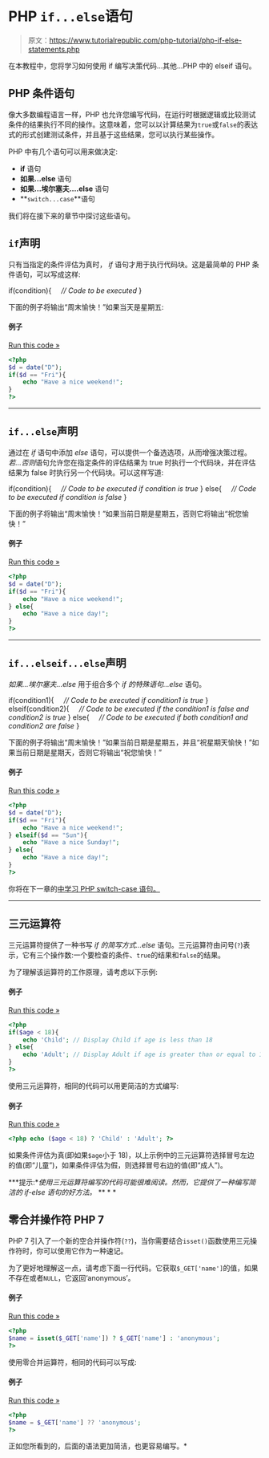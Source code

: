 # PHP `if...else`语句

> 原文：<https://www.tutorialrepublic.com/php-tutorial/php-if-else-statements.php>

在本教程中，您将学习如何使用 if 编写决策代码...其他...PHP 中的 elseif 语句。

## PHP 条件语句

像大多数编程语言一样，PHP 也允许您编写代码，在运行时根据逻辑或比较测试条件的结果执行不同的操作。这意味着，您可以以计算结果为`true`或`false`的表达式的形式创建测试条件，并且基于这些结果，您可以执行某些操作。

PHP 中有几个语句可以用来做决定:

*   **if** 语句
*   **如果...else** 语句
*   **如果...埃尔塞夫....else** 语句
*   **`switch...case`**语句

我们将在接下来的章节中探讨这些语句。

## `if`声明

只有当指定的条件评估为真时， *if* 语句才用于执行代码块。这是最简单的 PHP 条件语句，可以写成这样:

if(condition){
    *// Code to be executed*
}

下面的例子将输出“周末愉快！”如果当天是星期五:

#### 例子

[Run this code »](../codelab.php?topic=php&file=if-condition "Run this code to view the output")

```php
<?php
$d = date("D");
if($d == "Fri"){
    echo "Have a nice weekend!";
}
?>
```

* * *

## `if...else`声明

通过在 *if* 语句中添加 *else* 语句，可以提供一个备选选项，从而增强决策过程。*若...否则*语句允许您在指定条件的评估结果为 true 时执行一个代码块，并在评估结果为 false 时执行另一个代码块。可以这样写道:

if(condition){
    *// Code to be executed if condition is true*
} else{
    *// Code to be executed if condition is false*
}

下面的例子将输出“周末愉快！”如果当前日期是星期五，否则它将输出“祝您愉快！”

#### 例子

[Run this code »](../codelab.php?topic=php&file=if-else-condition "Run this code to view the output")

```php
<?php
$d = date("D");
if($d == "Fri"){
    echo "Have a nice weekend!";
} else{
    echo "Have a nice day!";
}
?>
```

* * *

## `if...elseif...else`声明

*如果...埃尔塞夫...else* 用于组合多个 *if 的特殊语句...else* 语句。

if(condition1){
    *// Code to be executed if condition1 is true*
} elseif(condition2){
    *// Code to be executed if the condition1 is false and condition2 is true*
} else{
    *// Code to be executed if both condition1 and condition2 are false*
}

下面的例子将输出“周末愉快！”如果当前日期是星期五，并且“祝星期天愉快！”如果当前日期是星期天，否则它将输出“祝您愉快！”

#### 例子

[Run this code »](../codelab.php?topic=php&file=if-elseif-else-condition "Run this code to view the output")

```php
<?php
$d = date("D");
if($d == "Fri"){
    echo "Have a nice weekend!";
} elseif($d == "Sun"){
    echo "Have a nice Sunday!";
} else{
    echo "Have a nice day!";
}
?>
```

你将在下一章的[中学习 PHP switch-case 语句。](php-switch-case-statements.php)

* * *

## 三元运算符

三元运算符提供了一种书写 *if 的简写方式...else* 语句。三元运算符由问号(`?`)表示，它有三个操作数:一个要检查的条件、`true`的结果和`false`的结果。

为了理解该运算符的工作原理，请考虑以下示例:

#### 例子

[Run this code »](../codelab.php?topic=php&file=if-else-statement "Run this code to view the output")

```php
<?php
if($age < 18){
    echo 'Child'; // Display Child if age is less than 18
} else{
    echo 'Adult'; // Display Adult if age is greater than or equal to 18
}
?>
```

使用三元运算符，相同的代码可以用更简洁的方式编写:

#### 例子

[Run this code »](../codelab.php?topic=php&file=ternary-operator "Run this code to view the output")

```php
<?php echo ($age < 18) ? 'Child' : 'Adult'; ?>
```

如果条件评估为真(即如果`$age`小于 18)，以上示例中的三元运算符选择冒号左边的值(即“儿童”)，如果条件评估为假，则选择冒号右边的值(即“成人”)。

 ***提示:**使用三元运算符编写的代码可能很难阅读。然而，它提供了一种编写简洁的 if-else 语句的好方法。*  ** * *

## 零合并操作符 PHP 7

PHP 7 引入了一个新的空合并操作符(`??`)，当你需要结合`isset()`函数使用三元操作符时，你可以使用它作为一种速记。

为了更好地理解这一点，请考虑下面一行代码。它获取`$_GET['name']`的值，如果不存在或者`NULL`，它返回‘anonymous’。

#### 例子

[Run this code »](../codelab.php?topic=php&file=using-ternary-operator-with-isset-function "Run this code to view the output")

```php
<?php
$name = isset($_GET['name']) ? $_GET['name'] : 'anonymous';
?>
```

使用零合并运算符，相同的代码可以写成:

#### 例子

[Run this code »](../codelab.php?topic=php&file=null-coalescing-operator "Run this code to view the output")

```php
<?php
$name = $_GET['name'] ?? 'anonymous';
?>
```

正如您所看到的，后面的语法更加简洁，也更容易编写。*